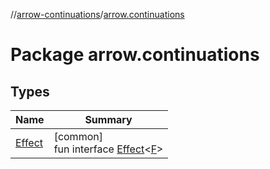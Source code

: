 //[arrow-continuations](../../index.md)/[arrow.continuations](index.md)

# Package arrow.continuations

## Types

| Name | Summary |
|---|---|
| [Effect](-effect/index.md) | [common]<br>fun interface [Effect](-effect/index.md)&lt;[F](-effect/index.md)&gt; |
